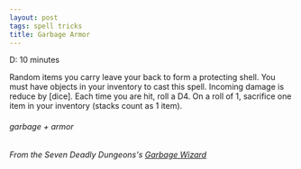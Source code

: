 ```yaml
---
layout: post
tags: spell tricks
title: Garbage Armor
---
```

D: 10 minutes

Random items you carry leave your back to form a protecting shell. You must have objects in your inventory to cast this spell. Incoming damage is reduce by [dice]. Each time you are hit, roll a D4. On a roll of 1, sacrifice one item in your inventory (stacks count as 1 item).

###### garbage + armor
###### From the Seven Deadly Dungeons's [Garbage Wizard](https://sevendeadlydungeons.blogspot.com/2019/03/glog-garbage-wizard.html)
